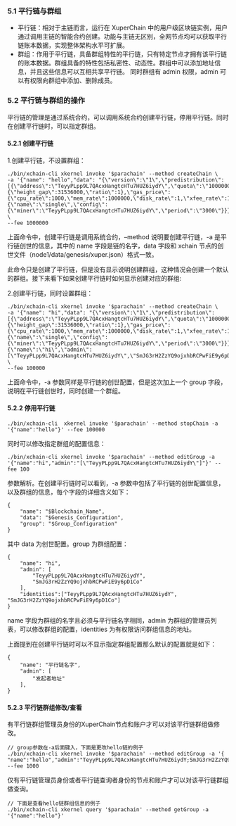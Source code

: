 ###  5.1 平行链与群组

- 平行链：相对于主链而言，运行在 XuperChain 中的用户级区块链实例，用户通过调用主链的智能合约创建。功能与主链无区别，全网节点均可以获取平行链账本数据，实现整体架构水平可扩展。
- 群组：作用于平行链，具备群组特性的平行链，只有特定节点才拥有该平行链的账本数据。群组具备的特性包括私密性、动态性。群组中可以添加地址信息，并且这些信息可以互相共享平行链。 同时群组有 admin 权限，admin 可以有权限向群组中添加、删除成员。

### 5.2 平行链与群组的操作

平行链的管理是通过系统合约，可以调用系统合约创建平行链，停用平行链。同时在创建平行链时，可以指定群组。

#### 5.2.1 创建平行链

1.创建平行链，不设置群组：

```
./bin/xchain-cli xkernel invoke '$parachain' --method createChain \
-a '{"name": "hello","data": "{\"version\":\"1\",\"predistribution\":[{\"address\":\"TeyyPLpp9L7QAcxHangtcHTu7HUZ6iydY\",\"quota\":\"100000000000000000000\"}],\"maxblocksize\":\"128\",\"award\":\"1000000\",\"decimals\":\"8\",\"award_decay\":{\"height_gap\":31536000,\"ratio\":1},\"gas_price\":{\"cpu_rate\":1000,\"mem_rate\":1000000,\"disk_rate\":1,\"xfee_rate\":1},\"new_account_resource_amount\":1000,\"genesis_consensus\":{\"name\":\"single\",\"config\":{\"miner\":\"TeyyPLpp9L7QAcxHangtcHTu7HUZ6iydY\",\"period\":\"3000\"}}}"}' \
--fee 1000000
```

上面命令中，创建平行链是调用系统合约，–method 说明要创建平行链，-a 是平行链创世的信息，其中的 name 字段是链的名字，data 字段和 xchain 节点的创世文件（node1/data/genesis/xuper.json）格式一致。

此命令只是创建了平行链，但是没有显示说明创建群组，这种情况会创建一个默认的群组。接下来看下如果创建平行链时如何显示创建对应的群组:

 2.创建平行链，同时设置群组：

```
./bin/xchain-cli xkernel invoke '$parachain' --method createChain \
-a '{"name": "hi","data": "{\"version\":\"1\",\"predistribution\":[{\"address\":\"TeyyPLpp9L7QAcxHangtcHTu7HUZ6iydY\",\"quota\":\"100000000000000000000\"}],\"maxblocksize\":\"128\",\"award\":\"1000000\",\"decimals\":\"8\",\"award_decay\":{\"height_gap\":31536000,\"ratio\":1},\"gas_price\":{\"cpu_rate\":1000,\"mem_rate\":1000000,\"disk_rate\":1,\"xfee_rate\":1},\"new_account_resource_amount\":1000,\"genesis_consensus\":{\"name\":\"single\",\"config\":{\"miner\":\"TeyyPLpp9L7QAcxHangtcHTu7HUZ6iydY\",\"period\":\"3000\"}}}","group":"{\"name\":\"hi\",\"admin\":[\"TeyyPLpp9L7QAcxHangtcHTu7HUZ6iydY\",\"SmJG3rH2ZzYQ9ojxhbRCPwFiE9y6pD1Co\"]}"}' \
--fee 100000
```

上面命令中，-a 参数同样是平行链的创世配置，但是这次加上一个 group 字段，说明在平行链创世时，同时创建一个群组。

#### 5.2.2 停用平行链

```
./bin/xchain-cli  xkernel invoke '$parachain' --method stopChain -a '{"name":"hello"}' --fee 100000
```

同时可以修改指定群组的配置信息：

```
./bin/xchain-cli xkernel invoke '$parachain' --method editGroup -a '{"name":"hi","admin":"[\"TeyyPLpp9L7QAcxHangtcHTu7HUZ6iydY\"]"}' --fee 100

```

参数解析。在创建平行链时可以看到，-a 参数中包括了平行链的创世配置信息，以及群组的信息，每个字段的详细含义如下：

```
{
    "name": "$Blockchain_Name",
    "data": "$Genesis_Configuration",
    "group": "$Group_Configuration"
}
```

其中 data 为创世配置。group 为群组配置：

```
{
    "name": "hi",
    "admin": [
        "TeyyPLpp9L7QAcxHangtcHTu7HUZ6iydY",
        "SmJG3rH2ZzYQ9ojxhbRCPwFiE9y6pD1Co"
    ],
    "identities":["TeyyPLpp9L7QAcxHangtcHTu7HUZ6iydY", "SmJG3rH2ZzYQ9ojxhbRCPwFiE9y6pD1Co"]
}
```

name 字段为群组的名字且必须与平行链名字相同，admin 为群组的管理员列表，可以修改群组的配置，identities 为有权限访问群组信息的地址。

上面提到在创建平行链时可以不显示指定群组配置那么默认的配置就是如下：

```
{
    "name": "平行链名字",
    "admin": [
        "发起者地址"
    ],
}
```

####  5.2.3 平行链群组修改/查看

有平行链群组管理员身份的XuperChain节点和账户才可以对该平行链群组做修改。

```
// group参数在-a后面键入，下面是更改hello链的例子
./bin/xchain-cli xkernel invoke '$parachain' --method editGroup -a '{ "name":"hello","admin":"TeyyPLpp9L7QAcxHangtcHTu7HUZ6iydY;SmJG3rH2ZzYQ9ojxhbRCPwFiE9y6pD1Co;iYjtLcW6SVCiousAb5DFKWtWroahhEj4u"}' --fee 1000

```

 仅有平行链管理员身份或者平行链查询者身份的节点和账户才可以对该平行链群组做查询。

```
// 下面是查看hello链群组信息的例子
./bin/xchain-cli xkernel query '$parachain' --method getGroup -a '{"name":"hello"}'
```



